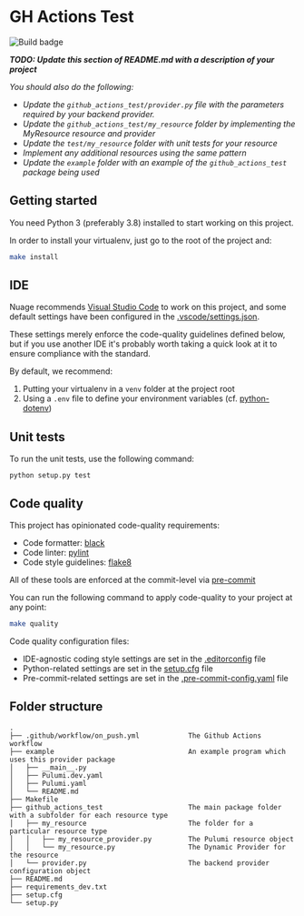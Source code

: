 # GH Actions Test
![Build badge](https://img.shields.io/github/workflow/status/cloudspeak/github-actions-test/on_push "Build badge")


_**TODO: Update this section of README.md with a description of your project**_

_You should also do the following:_
* _Update the `github_actions_test/provider.py` file with the parameters required by your backend provider._
* _Update the `github_actions_test/my_resource` folder by implementing the MyResource resource and provider_
* _Update the `test/my_resource` folder with unit tests for your resource_
* _Implement any additional resources using the same pattern_
* _Update the `example` folder with an example of the `github_actions_test` package being used_

## Getting started

You need Python 3 (preferably 3.8) installed to start working on this project.

In order to install your virtualenv, just go to the root of the project and:
```bash
make install
```

## IDE

Nuage recommends [Visual Studio Code](https://code.visualstudio.com/download) to work on this project, and some default settings have been configured in the [.vscode/settings.json](.vscode/settings.json).

These settings merely enforce the code-quality guidelines defined below, but if you use another IDE it's probably worth taking a quick look at it to ensure compliance with the standard.

By default, we recommend:
1. Putting your virtualenv in a `venv` folder at the project root
2. Using a `.env` file to define your environment variables (cf. [python-dotenv](https://pypi.org/project/python-dotenv/))

## Unit tests

To run the unit tests, use the following command:

```
python setup.py test
```

## Code quality

This project has opinionated code-quality requirements:
- Code formatter: [black](https://black.readthedocs.io/en/stable/)
- Code linter: [pylint](https://www.pylint.org)
- Code style guidelines: [flake8](https://flake8.pycqa.org/en/latest/)

All of these tools are enforced at the commit-level via [pre-commit](https://pre-commit.com)

You can run the following command to apply code-quality to your project at any point:
```bash
make quality
```

Code quality configuration files:
- IDE-agnostic coding style settings are set in the [.editorconfig](.editorconfig) file
- Python-related settings are set in the [setup.cfg](setup.cfg) file
- Pre-commit-related settings are set in the [.pre-commit-config.yaml](.pre-commit-config.yaml) file

## Folder structure

```
.
├── .github/workflow/on_push.yml            The Github Actions workflow
├── example                                 An example program which uses this provider package
│   ├── __main__.py
│   ├── Pulumi.dev.yaml
│   ├── Pulumi.yaml
│   └── README.md
├── Makefile
├── github_actions_test                     The main package folder with a subfolder for each resource type
│   ├── my_resource                         The folder for a particular resource type
│   │   ├── my_resource_provider.py         The Pulumi resource object
│   │   └── my_resource.py                  The Dynamic Provider for the resource
│   └── provider.py                         The backend provider configuration object
├── README.md
├── requirements_dev.txt
├── setup.cfg
└── setup.py
```
